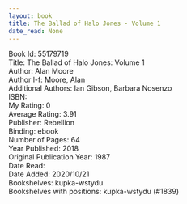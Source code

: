 ```yaml
---
layout: book
title: The Ballad of Halo Jones - Volume 1
date_read: None
---
```


Book Id: 55179719<br />
Title: The Ballad of Halo Jones: Volume 1<br />
Author: Alan Moore<br />
Author l-f: Moore, Alan<br />
Additional Authors: Ian Gibson, Barbara Nosenzo<br />
ISBN: <br />
My Rating: 0<br />
Average Rating: 3.91<br />
Publisher: Rebellion<br />
Binding: ebook<br />
Number of Pages: 64<br />
Year Published: 2018<br />
Original Publication Year: 1987<br />
Date Read: <br />
Date Added: 2020/10/21<br />
Bookshelves: kupka-wstydu<br />
Bookshelves with positions: kupka-wstydu (#1839)<br />

